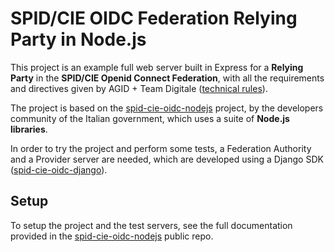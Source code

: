 # SPID/CIE OIDC Federation Relying Party in Node.js

This project is an example full web server built in Express for a <b>Relying Party</b> in the <b>SPID/CIE Openid Connect Federation</b>, with all the requirements and directives given by AGID + Team Digitale ([technical rules]("https://docs.italia.it/italia/spid/spid-cie-oidc-docs/it/versione-corrente/index.html")).

The project is based on the [spid-cie-oidc-nodejs](https://github.com/italia/spid-cie-oidc-nodejs/) project, by the developers community of the Italian government, which uses a suite of <b>Node.js libraries</b>. 

In order to try the project and perform some tests, a Federation Authority and a Provider server are needed, which are developed using a Django SDK ([spid-cie-oidc-django](https://github.com/italia/spid-cie-oidc-django/tree/main)).

## Setup

To setup the project and the test servers, see the full documentation provided in the [spid-cie-oidc-nodejs](https://github.com/italia/spid-cie-oidc-nodejs/) public repo.

